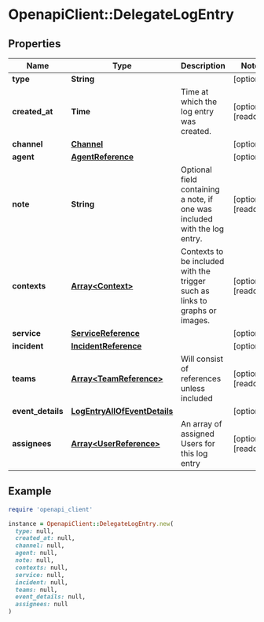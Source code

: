 # OpenapiClient::DelegateLogEntry

## Properties

| Name | Type | Description | Notes |
| ---- | ---- | ----------- | ----- |
| **type** | **String** |  | [optional] |
| **created_at** | **Time** | Time at which the log entry was created. | [optional][readonly] |
| **channel** | [**Channel**](Channel.md) |  | [optional] |
| **agent** | [**AgentReference**](AgentReference.md) |  | [optional] |
| **note** | **String** | Optional field containing a note, if one was included with the log entry. | [optional][readonly] |
| **contexts** | [**Array&lt;Context&gt;**](Context.md) | Contexts to be included with the trigger such as links to graphs or images. | [optional][readonly] |
| **service** | [**ServiceReference**](ServiceReference.md) |  | [optional] |
| **incident** | [**IncidentReference**](IncidentReference.md) |  | [optional] |
| **teams** | [**Array&lt;TeamReference&gt;**](TeamReference.md) | Will consist of references unless included | [optional][readonly] |
| **event_details** | [**LogEntryAllOfEventDetails**](LogEntryAllOfEventDetails.md) |  | [optional] |
| **assignees** | [**Array&lt;UserReference&gt;**](UserReference.md) | An array of assigned Users for this log entry | [optional][readonly] |

## Example

```ruby
require 'openapi_client'

instance = OpenapiClient::DelegateLogEntry.new(
  type: null,
  created_at: null,
  channel: null,
  agent: null,
  note: null,
  contexts: null,
  service: null,
  incident: null,
  teams: null,
  event_details: null,
  assignees: null
)
```

